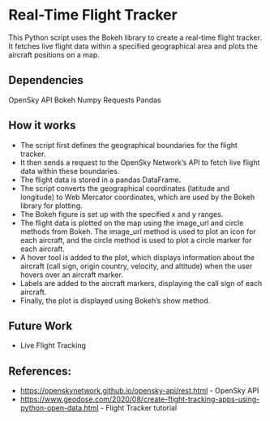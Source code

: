 # Real-Time Flight Tracker
This Python script uses the Bokeh library to create a real-time flight tracker. It fetches live flight data within a specified geographical area and plots the aircraft positions on a map.

## Dependencies
OpenSky API
Bokeh
Numpy
Requests
Pandas

## How it works
- The script first defines the geographical boundaries for the flight tracker.
- It then sends a request to the OpenSky Network’s API to fetch live flight data within these boundaries.
- The flight data is stored in a pandas DataFrame.
- The script converts the geographical coordinates (latitude and longitude) to Web Mercator coordinates, which are used by the Bokeh library for plotting.
- The Bokeh figure is set up with the specified x and y ranges.
- The flight data is plotted on the map using the image_url and circle methods from Bokeh. The image_url method is used to plot an icon for each aircraft, and the circle method is used to plot a circle marker for each aircraft.
- A hover tool is added to the plot, which displays information about the aircraft (call sign, origin country, velocity, and altitude) when the user hovers over an aircraft marker.
- Labels are added to the aircraft markers, displaying the call sign of each aircraft.
- Finally, the plot is displayed using Bokeh’s show method.

## Future Work
- Live Flight Tracking

## References:
- https://openskynetwork.github.io/opensky-api/rest.html - OpenSky API <br>
- https://www.geodose.com/2020/08/create-flight-tracking-apps-using-python-open-data.html - Flight Tracker tutorial <br>
